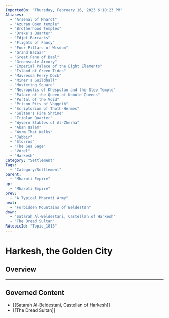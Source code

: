 ```yaml
---
ImportedOn: "Thursday, February 16, 2023 6:10:23 PM"
Aliases:
  - "Arsenal of Mharot"
  - "Azuran Open temple"
  - "Brotherhood Temples"
  - "Drake's Quarter"
  - "Edjet Barracks"
  - "Flights of Fancy"
  - "Four Pillars of Wisdom"
  - "Grand Bazaar"
  - "Great Fane of Baal"
  - "Greenscale Armory"
  - "Imperial Palace of the Eight Elements"
  - "Island of Green Tides"
  - "Mavressa Ferry Dock"
  - "Miner's Guildhall"
  - "Mustering Square"
  - "Necropolis of Khespotan and the Step Temple"
  - "Palace of the Queen of Kobold Queens"
  - "Portal of the Void"
  - "Prison Pits of Voggoth"
  - "Scriptorium of Thoth-Hermes"
  - "Sultan's Fire Shrine"
  - "Triolan Quarter"
  - "Wyvern Stables of Al-Zherha"
  - "Aban Qalam"
  - "Wyrm That Walks"
  - "Jabbir"
  - "Storros"
  - "The Sea Sage"
  - "Vorel"
  - "Harkesh"
Category: "Settlement"
Tags:
  - "Category/Settlement"
parent:
  - "Mharoti Empire"
up:
  - "Mharoti Empire"
prev:
  - "A Typical Mharoti Army"
next:
  - "Forbidden Mountains of Beldestan"
down:
  - "Satarah Al-Beldestani, Castellan of Harkesh"
  - "The Dread Sultan"
RWtopicId: "Topic_1813"
---
```

# Harkesh, the Golden City
## Overview
---
## Governed Content
- [[Satarah Al-Beldestani, Castellan of Harkesh]]
- [[The Dread Sultan]]

